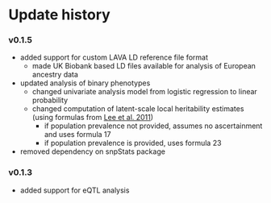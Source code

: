 # Update history

### v0.1.5
- added support for custom LAVA LD reference file format
	- made UK Biobank based LD files available for analysis of European ancestry data
- updated analysis of binary phenotypes
  - changed univariate analysis model from logistic regression to linear probability
  - changed computation of latent-scale local heritability estimates (using formulas from [Lee et al. 2011](https://pubmed.ncbi.nlm.nih.gov/21376301/))
    - if population prevalence not provided, assumes no ascertainment and uses formula 17
    - if population prevalence is provided, uses formula 23
- removed dependency on snpStats package


### v0.1.3
- added support for eQTL analysis

